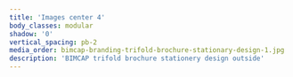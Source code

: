 ```yaml
---
title: 'Images center 4'
body_classes: modular
shadow: '0'
vertical_spacing: pb-2
media_order: bimcap-branding-trifold-brochure-stationary-design-1.jpg
description: 'BIMCAP trifold brochure stationery design outside'
---
```


